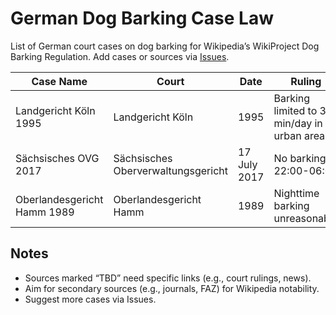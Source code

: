 # German Dog Barking Case Law

List of German court cases on dog barking for Wikipedia’s WikiProject Dog Barking Regulation. Add cases or sources via [Issues](https://github.com/noise-whisperers/noise-whisperers/issues).

| Case Name | Court | Date | Ruling | Source | Notes |
|-----------|-------|------|--------|--------|-------|
| Landgericht Köln 1995 | Landgericht Köln | 1995 | Barking limited to 30 min/day in urban areas | juris.de (TBD) | Likely notable; check Neue Juristische Wochenschrift |
| Sächsisches OVG 2017 | Sächsisches Oberverwaltungsgericht | 17 July 2017 | No barking 22:00-06:00 | justiz.sachsen.de (TBD) | Notable; needs journal source |
| Oberlandesgericht Hamm 1989 | Oberlandesgericht Hamm | 1989 | Nighttime barking unreasonable | juris.de (TBD) | Needs secondary source |

## Notes
- Sources marked “TBD” need specific links (e.g., court rulings, news).
- Aim for secondary sources (e.g., journals, FAZ) for Wikipedia notability.
- Suggest more cases via Issues.
